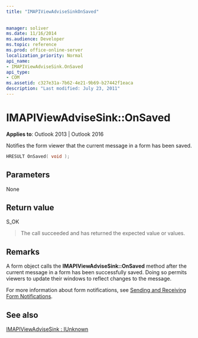 ```yaml
---
title: "IMAPIViewAdviseSinkOnSaved"
 
 
manager: soliver
ms.date: 11/16/2014
ms.audience: Developer
ms.topic: reference
ms.prod: office-online-server
localization_priority: Normal
api_name:
- IMAPIViewAdviseSink.OnSaved
api_type:
- COM
ms.assetid: c327e31a-7b62-4e21-9b69-b27442f1eaca
description: "Last modified: July 23, 2011"
---
```


# IMAPIViewAdviseSink::OnSaved

  
  
**Applies to**: Outlook 2013 | Outlook 2016 
  
Notifies the form viewer that the current message in a form has been saved.
  
```cpp
HRESULT OnSaved( void );
```

## Parameters

None
  
## Return value

S_OK 
  
> The call succeeded and has returned the expected value or values.
    
## Remarks

A form object calls the **IMAPIViewAdviseSink::OnSaved** method after the current message in a form has been successfully saved. Doing so permits viewers to update their windows to reflect changes to the message. 
  
For more information about form notifications, see [Sending and Receiving Form Notifications](sending-and-receiving-form-notifications.md).
  
## See also



[IMAPIViewAdviseSink : IUnknown](imapiviewadvisesinkiunknown.md)

